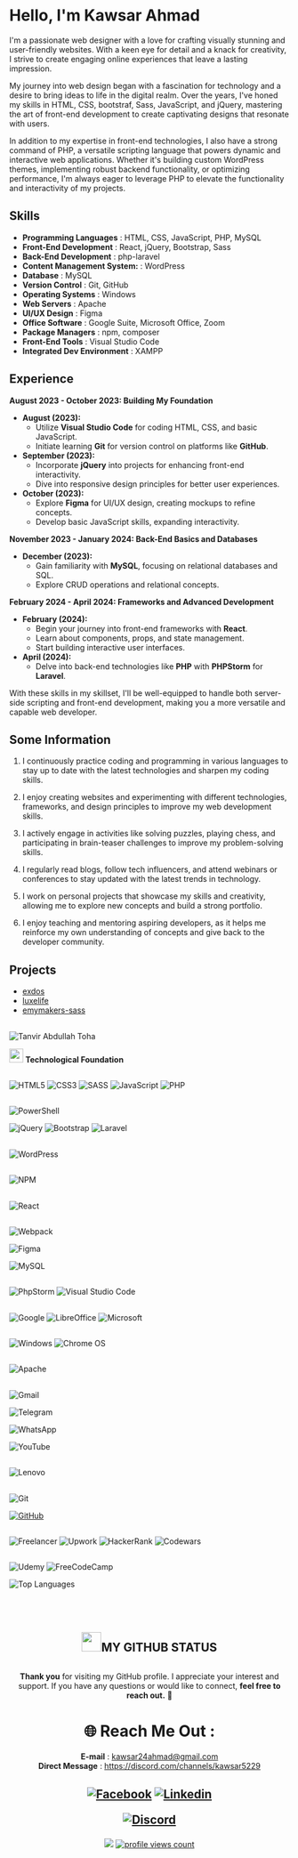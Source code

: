 # Hello, I'm Kawsar Ahmad

I'm a passionate web designer with a love for crafting visually stunning and user-friendly websites. With a keen eye for detail and a knack for creativity, I strive to create engaging online experiences that leave a lasting impression.

My journey into web design began with a fascination for technology and a desire to bring ideas to life in the digital realm. Over the years, I've honed my skills in HTML, CSS, bootstraf, Sass, JavaScript, and jQuery, mastering the art of front-end development to create captivating designs that resonate with users.

In addition to my expertise in front-end technologies, I also have a strong command of PHP, a versatile scripting language that powers dynamic and interactive web applications. Whether it's building custom WordPress themes, implementing robust backend functionality, or optimizing performance, I'm always eager to leverage PHP to elevate the functionality and interactivity of my projects.

## Skills
- **Programming Languages**        : HTML, CSS, JavaScript, PHP, MySQL
- **Front-End Development**        : React, jQuery, Bootstrap, Sass
- **Back-End Development**         : php-laravel
- **Content Management System:**   : WordPress
- **Database**                     : MySQL
- **Version Control**              : Git, GitHub
- **Operating Systems**            : Windows
- **Web Servers**                  : Apache
- **UI/UX Design**                 : Figma
- **Office Software**              : Google Suite, Microsoft Office,  Zoom
- **Package Managers**             : npm, composer
- **Front-End Tools**              : Visual Studio Code
- **Integrated Dev Environment**   : XAMPP

## Experience

**August 2023 - October 2023: Building My Foundation**
- **August (2023):**
  - Utilize **Visual Studio Code** for coding HTML, CSS, and basic JavaScript.
  - Initiate learning **Git** for version control on platforms like **GitHub**.
- **September (2023):**
  - Incorporate **jQuery** into projects for enhancing front-end interactivity.
  - Dive into responsive design principles for better user experiences.
- **October (2023):**
  - Explore **Figma** for UI/UX design, creating mockups to refine concepts.
  - Develop basic JavaScript skills, expanding interactivity.

**November 2023 - January 2024: Back-End Basics and Databases**
- **December (2023):**
  - Gain familiarity with **MySQL**, focusing on relational databases and SQL.
  - Explore CRUD operations and relational concepts.

**February 2024 - April 2024: Frameworks and Advanced Development**
- **February (2024):**
  - Begin your journey into front-end frameworks with **React**.
  - Learn about components, props, and state management.
  - Start building interactive user interfaces.
- **April (2024):**
  - Delve into back-end technologies like **PHP** with **PHPStorm** for **Laravel**.

With these skills in my skillset, I'll be well-equipped to handle both server-side scripting and front-end development, making you a more versatile and capable web developer.

## Some Information

1. I continuously practice coding and programming in various languages to stay up to date with the latest technologies and sharpen my coding skills.

2. I enjoy creating websites and experimenting with different technologies, frameworks, and design principles to improve my web development skills.

3. I actively engage in activities like solving puzzles, playing chess, and participating in brain-teaser challenges to improve my problem-solving skills.

4. I regularly read blogs, follow tech influencers, and attend webinars or conferences to stay updated with the latest trends in technology.

5. I work on personal projects that showcase my skills and creativity, allowing me to explore new concepts and build a strong portfolio.

6. I enjoy teaching and mentoring aspiring developers, as it helps me reinforce my own understanding of concepts and give back to the developer community.

## Projects
- <a href="https://kawsar24ahmad.github.io/exdos/">exdos</a>
- <a href="https://kawsar24ahmad.github.io/luxelife/">luxelife</a>
- <a href="https://kawsar24ahmad.github.io/emymakers-sass/">emymakers-sass</a>


##
![Tanvir Abdullah Toha](https://github.com/TohaTanvir/TohaTanvir/raw/main/Tanvir%20Abdullah%20toha%20(1).jpg)

<img src="https://media2.giphy.com/media/QssGEmpkyEOhBCb7e1/giphy.gif?cid=ecf05e47a0n3gi1bfqntqmob8g9aid1oyj2wr3ds3mg700bl&rid=giphy.gif" width ="25">
<b> Technological Foundation</b>

##
![HTML5](https://img.shields.io/badge/html5-%23E34F26.svg?style=for-the-badge&logo=html5&logoColor=white)
![CSS3](https://img.shields.io/badge/css3-%231572B6.svg?style=for-the-badge&logo=css3&logoColor=white) 
![SASS](https://img.shields.io/badge/SASS-hotpink.svg?style=for-the-badge&logo=SASS&logoColor=white)
![JavaScript](https://img.shields.io/badge/javascript-%23323330.svg?style=for-the-badge&logo=javascript&logoColor=%23F7DF1E)
![PHP](https://img.shields.io/badge/php-%23777BB4.svg?style=for-the-badge&logo=php&logoColor=white)

##
![PowerShell](https://img.shields.io/badge/PowerShell-%235391FE.svg?style=for-the-badge&logo=powershell&logoColor=white)

![jQuery](https://img.shields.io/badge/jquery-%230769AD.svg?style=for-the-badge&logo=jquery&logoColor=white)
![Bootstrap](https://img.shields.io/badge/bootstrap-%238511FA.svg?style=for-the-badge&logo=bootstrap&logoColor=white)
![Laravel](https://img.shields.io/badge/laravel-%23FF2D20.svg?style=for-the-badge&logo=laravel&logoColor=white)

##
![WordPress](https://img.shields.io/badge/WordPress-%23117AC9.svg?style=for-the-badge&logo=WordPress&logoColor=white)
##
![NPM](https://img.shields.io/badge/NPM-%23CB3837.svg?style=for-the-badge&logo=npm&logoColor=white)
##

![React](https://img.shields.io/badge/react-%2320232a.svg?style=for-the-badge&logo=react&logoColor=%2361DAFB) 

##
![Webpack](https://img.shields.io/badge/webpack-%238DD6F9.svg?style=for-the-badge&logo=webpack&logoColor=black)


![Figma](https://img.shields.io/badge/figma-%23F24E1E.svg?style=for-the-badge&logo=figma&logoColor=white)

![MySQL](https://img.shields.io/badge/mysql-%2300f.svg?style=for-the-badge&logo=mysql&logoColor=white)

##
![PhpStorm](https://img.shields.io/badge/phpstorm-143?style=for-the-badge&logo=phpstorm&logoColor=black&color=black&labelColor=darkorchid)
![Visual Studio Code](https://img.shields.io/badge/Visual%20Studio%20Code-0078d7.svg?style=for-the-badge&logo=visual-studio-code&logoColor=white)

##
![Google](https://img.shields.io/badge/google-4285F4?style=for-the-badge&logo=google&logoColor=white)
![LibreOffice](https://img.shields.io/badge/LibreOffice-%2318A303?style=for-the-badge&logo=LibreOffice&logoColor=white)
![Microsoft](https://img.shields.io/badge/Microsoft-0078D4?style=for-the-badge&logo=microsoft&logoColor=white)

##
![Windows](https://img.shields.io/badge/Windows-0078D6?style=for-the-badge&logo=windows&logoColor=white)
![Chrome OS](https://img.shields.io/badge/chrome%20os-3d89fc?style=for-the-badge&logo=google%20chrome&logoColor=white)

##
![Apache](https://img.shields.io/badge/apache-%23D42029.svg?style=for-the-badge&logo=apache&logoColor=white)
##
![Gmail](https://img.shields.io/badge/Gmail-D14836?style=for-the-badge&logo=gmail&logoColor=white)


![Telegram](https://img.shields.io/badge/Telegram-2CA5E0?style=for-the-badge&logo=telegram&logoColor=white)

![WhatsApp](https://img.shields.io/badge/WhatsApp-25D366?style=for-the-badge&logo=whatsapp&logoColor=white)

![YouTube](https://img.shields.io/badge/YouTube-%23FF0000.svg?style=for-the-badge&logo=YouTube&logoColor=white)


##
![Lenovo](https://img.shields.io/badge/lenovo-E2231A?style=for-the-badge&logo=lenovo&logoColor=white)

##
![Git](https://img.shields.io/badge/git-%23F05033.svg?style=for-the-badge&logo=git&logoColor=white)

[![GitHub](https://img.shields.io/badge/github-%23121011.svg?style=for-the-badge&logo=github&logoColor=white)](https://github.com/TohaTanvir)

##
![Freelancer](https://img.shields.io/badge/Freelancer-29B2FE?style=for-the-badge&logo=Freelancer&logoColor=white)
![Upwork](https://img.shields.io/badge/UpWork-6FDA44?style=for-the-badge&logo=Upwork&logoColor=white)
![HackerRank](https://img.shields.io/badge/-Hackerrank-2EC866?style=for-the-badge&logo=HackerRank&logoColor=white)
![Codewars](https://img.shields.io/badge/Codewars-B1361E?style=for-the-badge&logo=codewars&logoColor=grey)

##
![Udemy](https://img.shields.io/badge/Udemy-A435F0?style=for-the-badge&logo=Udemy&logoColor=white)
![FreeCodeCamp](https://img.shields.io/badge/Freecodecamp-%23123.svg?&style=for-the-badge&logo=freecodecamp&logoColor=green)
</p>
<div></div>



<img src="https://github-readme-stats.vercel.app/api/top-langs/?username=kawsar24ahmad&langs_count=10&title_color=a855f7&text_color=ffffff&icon_color=ffffff&bg_color=312e81&hide_border=true&locale=en&custom_title=Top%20%Languages" alt="Top Languages" /></a>
</p>

<br> <br>

<h2 align="center"> <img src="https://media.giphy.com/media/iY8CRBdQXODJSCERIr/giphy.gif" width="35">MY GITHUB STATUS</h2>

<p align="center">
  

</p>
</div>

</p>
<div align="center">
<img src='https://svgshare.com/i/tFo.svg' title='' />

**Thank you** for visiting my GitHub profile.
I appreciate your interest and support.
If you have any questions or would like to connect, **feel free to reach out.** 🥰

<h1 align="center">🌐 Reach Me Out :</h2>

**E-mail**             : kawsar24ahmad@gmail.com <br>
**Direct Message**     : https://discord.com/channels/kawsar5229

<h2 align="center"> 
    
[![Facebook](https://img.shields.io/badge/Facebook-%231877F2.svg?logo=Facebook&logoColor=white)](https://www.facebook.com/mdkawsar.ahmeed)
[![Linkedin](https://img.shields.io/badge/Linkedin-%231877F2.svg?logo=Linkedin&logoColor=white)](https://linkedin.com/in/kawsar-ahmad-aa5b57310)

[![Discord](https://img.shields.io/badge/Discord-%235865F2.svg?style=for-the-badge&logo=discord&logoColor=white)](https://discord.com/channels/@kawsar5229)
</h2>
</div>

<div align="center">  
<img src="https://img.shields.io/github/followers/kawsar24ahmdad?logo=github&style=for-the-badge&color=ffffff&labelColor=312e81" /></a>
<a href="https://github.com/kawsar24ahmad">
    <img src="https://komarev.com/ghpvc/?username=kawsar24ahmad" alt = "profile views count" />
</a>
</div>


